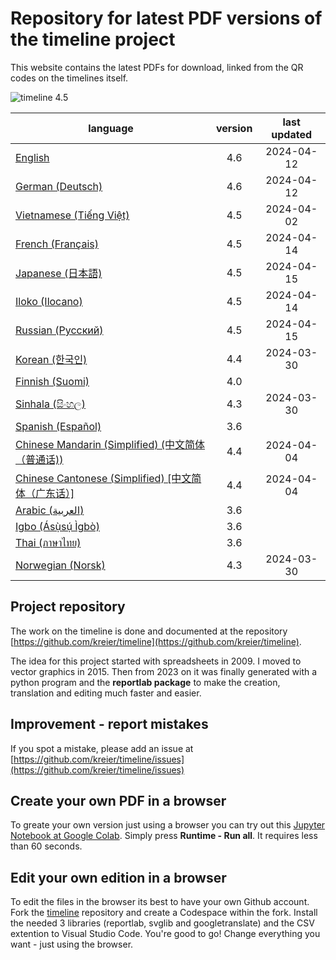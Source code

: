 # Repository for latest PDF versions of the timeline project

This website contains the latest PDFs for download, linked from the QR codes on the timelines itself.

![timeline 4.5](https://raw.githubusercontent.com/kreier/timeline/main/docs/timeline20240413_4.5.png)

| language                                                                | version | last updated |
|-------------------------------------------------------------------------|:-------:|:------------:|
| [English](https://timeline24.github.io/timeline_en.pdf)                 |   4.6   |  2024-04-12  |
| [German (Deutsch)](https://timeline24.github.io/timeline_de.pdf)        |   4.6   |  2024-04-12  |
| [Vietnamese (Tiếng Việt)](https://timeline24.github.io/timeline_vi.pdf) |   4.5   |  2024-04-02  |
| [French (Français)](https://timeline24.github.io/timeline_fr.pdf)       |   4.5   |  2024-04-14  |
| [Japanese (日本語)](https://timeline24.github.io/timeline_ja.pdf)        |   4.5   |  2024-04-15  |
| [Iloko (Ilocano)](https://timeline24.github.io/timeline_ilo.pdf)        |   4.5   |  2024-04-14  |
| [Russian (Русский)](https://timeline24.github.io/timeline_ru.pdf)       |   4.5   |  2024-04-15  |
| [Korean (한국인)](https://timeline24.github.io/timeline_ko.pdf)           |   4.4   |  2024-03-30  |
| [Finnish (Suomi)](https://timeline24.github.io/timeline_fi.pdf)         |   4.0   |              |
| [Sinhala (සිංහල)](https://timeline24.github.io/timeline_si.pdf)          |   4.3   |  2024-03-30   |
| [Spanish (Español)](https://timeline24.github.io/timeline_es.pdf)       |   3.6   |              |
| [Chinese Mandarin (Simplified) (中文简体（普通话))](https://timeline24.github.io/timeline_zh.pdf) | 4.4 | 2024-04-04 |
| [Chinese Cantonese (Simplified)  [中文简体（广东话）]](https://timeline24.github.io/timeline_yue.pdf) | 4.4 | 2024-04-04 |
| [Arabic (العربية)](https://timeline24.github.io/timeline_ar.pdf)        |   3.6   |              |
| [Igbo (Ásụ̀sụ́ Ìgbò)](https://timeline24.github.io/timeline_ig.pdf)       |   3.6   |              |
| [Thai (ภาษาไทย)](https://timeline24.github.io/timeline_th.pdf)          |   3.6   |              |
| [Norwegian (Norsk)](https://timeline24.github.io/timeline_no.pdf)       |   4.3   |  2024-03-30  |

## Project repository

The work on the timeline is done and documented at the repository [https://github.com/kreier/timeline](https://github.com/kreier/timeline).

The idea for this project started with spreadsheets in 2009. I moved to vector graphics in 2015. Then from 2023 on it was finally generated with a python program and the __reportlab package__ to make the creation, translation and editing much faster and easier.

## Improvement - report mistakes

If you spot a mistake, please add an issue at [https://github.com/kreier/timeline/issues](https://github.com/kreier/timeline/issues)

## Create your own PDF in a browser

To greate your own version just using a browser you can try out this [Jupyter Notebook at Google Colab](https://colab.research.google.com/drive/1G0z6jKIs_B_Md_y6Wen108Keo5WazalZ?usp=sharing). Simply press __Runtime - Run all__. It requires less than 60 seconds.

## Edit your own edition in a browser

To edit the files in the browser its best to have your own Github account. Fork the [timeline](https://github.com/kreier/timeline) repository and create a Codespace within the fork. Install the needed 3 libraries (reportlab, svglib and googletranslate) and the CSV extention to Visual Studio Code. You're good to go! Change everything you want - just using the browser.
